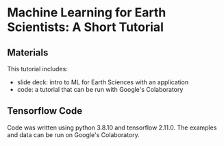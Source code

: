 # Machine Learning for Earth Scientists: A Short Tutorial

## Materials

This tutorial includes:
- slide deck: intro to ML for Earth Sciences with an application
- code: a tutorial that can be run with Google's Colaboratory


## Tensorflow Code

Code was written using python 3.8.10 and tensorflow 2.11.0. The examples and data can be run on Google's Colaboratory.
